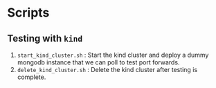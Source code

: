 # Scripts

## Testing with `kind`
1. `start_kind_cluster.sh` : Start the kind cluster and deploy a dummy mongodb instance that we can poll to test port forwards.
2. `delete_kind_cluster.sh` : Delete the kind cluster after testing is complete.
